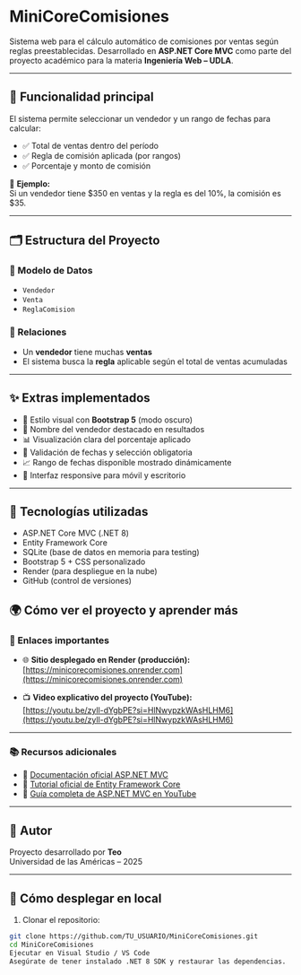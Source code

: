 # MiniCoreComisiones

Sistema web para el cálculo automático de comisiones por ventas según reglas preestablecidas. Desarrollado en **ASP.NET Core MVC** como parte del proyecto académico para la materia **Ingeniería Web – UDLA**.

---

## 🔧 Funcionalidad principal

El sistema permite seleccionar un vendedor y un rango de fechas para calcular:

- ✅ Total de ventas dentro del período
- ✅ Regla de comisión aplicada (por rangos)
- ✅ Porcentaje y monto de comisión

📌 **Ejemplo:**  
Si un vendedor tiene $350 en ventas y la regla es del 10%, la comisión es $35.

---

## 🗂 Estructura del Proyecto

### 📌 Modelo de Datos

- `Vendedor`
- `Venta`
- `ReglaComision`

### 🔁 Relaciones

- Un **vendedor** tiene muchas **ventas**
- El sistema busca la **regla** aplicable según el total de ventas acumuladas

---

## ✨ Extras implementados

- 🎨 Estilo visual con **Bootstrap 5** (modo oscuro)
- 🧾 Nombre del vendedor destacado en resultados
- 📊 Visualización clara del porcentaje aplicado
- 📅 Validación de fechas y selección obligatoria
- 📈 Rango de fechas disponible mostrado dinámicamente
- 📱 Interfaz responsive para móvil y escritorio

---

## 🧪 Tecnologías utilizadas

- ASP.NET Core MVC (.NET 8)
- Entity Framework Core
- SQLite (base de datos en memoria para testing)
- Bootstrap 5 + CSS personalizado
- Render (para despliegue en la nube)
- GitHub (control de versiones)

## 🌍 Cómo ver el proyecto y aprender más

### 🔗 Enlaces importantes

- 🌐 **Sitio desplegado en Render (producción):**  
  [https://minicorecomisiones.onrender.com](https://minicorecomisiones.onrender.com)

- 📺 **Video explicativo del proyecto (YouTube):**  
  [https://youtu.be/zyll-dYgbPE?si=HlNwypzkWAsHLHM6](https://youtu.be/zyll-dYgbPE?si=HlNwypzkWAsHLHM6)

---

### 📚 Recursos adicionales

- 📘 [Documentación oficial ASP.NET MVC](https://learn.microsoft.com/en-us/aspnet/core/mvc/overview?view=aspnetcore-8.0)  
- 📘 [Tutorial oficial de Entity Framework Core](https://learn.microsoft.com/en-us/ef/core/)  
- 🎥 [Guía completa de ASP.NET MVC en YouTube](https://youtu.be/sZVqGlW6Jno?si=donxtU_2rc0Uq_6I)

---

## 👤 Autor

Proyecto desarrollado por **Teo**  
Universidad de las Américas – 2025

---

## 🧭 Cómo desplegar en local

1. Clonar el repositorio:

```bash
git clone https://github.com/TU_USUARIO/MiniCoreComisiones.git
cd MiniCoreComisiones
Ejecutar en Visual Studio / VS Code
Asegúrate de tener instalado .NET 8 SDK y restaurar las dependencias.
